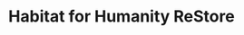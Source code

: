 ---
title: "Habitat for Humanity ReStore"
url: /beaverton/habitat-for-humanity-restore/
shop: charity
---